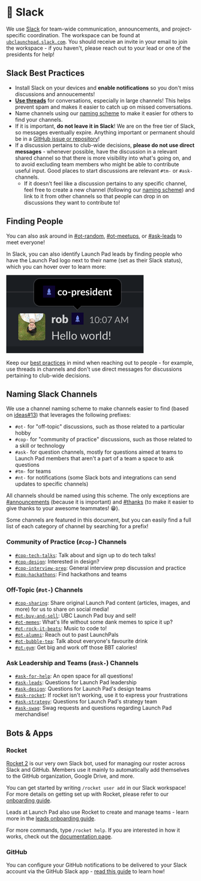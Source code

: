 # 💬 Slack

We use [Slack](https://slack.com) for team-wide communication, announcements, and project-specific coordination. The workspace can be found at [`ubclaunchpad.slack.com`](https://ubclaunchpad.slack.com). You should receive an invite in your email to join the workspace - if you haven't, please reach out to your lead or one of the presidents for help!

## Slack Best Practices

- Install Slack on your devices and **enable notifications** so you don't miss discussions and annoucements!
- [**Use threads**](https://slackhq.com/getting-the-most-out-of-threads) for conversations, especially in large channels! This helps prevent spam and makes it easier to catch up on missed conversations.
- Name channels using our [naming scheme](#naming-slack-channels) to make it easier for others to find your channels.
- If it is important, **do not leave it in Slack**! We are on the free tier of Slack, so messages eventually expire. Anything important or permanent should be in a [GitHub issue or repository](/handbook/tools/github.md)!
- If a discussion pertains to club-wide decisions, **please do not use direct messages** - whenever possible, have the discussion in a relevant shared channel so that there is more visibility into what's going on, and to avoid excluding team members who might be able to contribute useful input. Good places to start discussions are relevant `#tm-` or `#ask-` channels.
  - If it doesn't feel like a discussion pertains to any specific channel, feel free to create a new channel (following our [naming scheme](#naming-slack-channels)) and link to it from other channels so that people can drop in on discussions they want to contribute to!

## Finding People

You can also ask around in [#ot-random](https://ubclaunchpad.slack.com/archives/C061Q5328), [#ot-meetups](https://ubclaunchpad.slack.com/archives/C017WMMJY7L), or [#ask-leads](https://ubclaunchpad.slack.com/archives/CK935RD3Q) to meet everyone!

In Slack, you can also identify Launch Pad leads by finding people who have the Launch Pad logo next to their name (set as their Slack status), which you can hover over to learn more:

![lead status](./img/lead-status.png)

Keep our [best practices](#slack-best-practices) in mind when reaching out to people - for example, use threads in channels and don't use direct messages for discussions pertaining to club-wide decisions.

## Naming Slack Channels

We use a channel naming scheme to make channels easier to find (based on [ideas#13](https://github.com/ubclaunchpad/ideas/issues/13)) that leverages the following prefixes:

- `#ot-` for "off-topic" discussions, such as those related to a particular hobby
- `#cop-` for "community of practice" discussions, such as those related to a skill or technology
- `#ask-` for question channels, mostly for questions aimed at teams to Launch Pad members that aren't a part of a team a space to ask questions
- `#tm-` for teams
- `#nt-` for notifications (some Slack bots and integrations can send updates to specific channels)

All channels should be named using this scheme. The only exceptions are [#announcements](https://ubclaunchpad.slack.com/archives/C061Q84SW) (because it is important) and [#thanks](https://ubclaunchpad.slack.com/archives/C01B3HFG4RW) (to make it easier to give thanks to your awesome teammates! 😁).

Some channels are featured in this document, but you can easily find a full list of each category of channel by searching for a prefix!

### Community of Practice (`#cop-`) Channels

- [`#cop-tech-talks`](https://ubclaunchpad.slack.com/messages/C9VGF4V8C/): Talk about and sign up to do tech talks!
- [`#cop-design`](https://app.slack.com/client/T061Q8S7J/CK6D4QD8U): Interested in design?
- [`#cop-interview-prep`](https://ubclaunchpad.slack.com/messages/CD71Y6TP1/): General interview prep discussion and practice
- [`#cop-hackathons`](https://ubclaunchpad.slack.com/messages/C8WT5DV1C/): Find hackathons and teams

### Off-Topic (`#ot-`) Channels

- [`#cop-sharing`](https://app.slack.com/client/T061Q8S7J/C01622TSU9W): Share original Launch Pad content (articles, images, and more) for us to share on social media!
- [`#ot-buy-and-sell`](https://ubclaunchpad.slack.com/messages/CJVFFGYUT/): UBC Launch Pad buy and sell!
- [`#ot-memes`](https://ubclaunchpad.slack.com/messages/CFBN3BX8Q/): What's life without some dank memes to spice it up?
- [`#ot-rock-it-beats`](https://ubclaunchpad.slack.com/messages/CC2JK7677/): Music to code to!
- [`#ot-alumni`](https://ubclaunchpad.slack.com/messages/CAQ457K7H): Reach out to past LaunchPals
- [`#ot-bubble-tea`](https://ubclaunchpad.slack.com/messages/CK0HDCUV7): Talk about everyone's favourite drink
- [`#ot-gym`](https://ubclaunchpad.slack.com/messages/CG8GUAEPK): Get big and work off those BBT calories!

### Ask Leadership and Teams (`#ask-`) Channels

- [`#ask-for-help`](https://ubclaunchpad.slack.com/messages/CJXM08QBB): An open space for all questions!
- [`#ask-leads`](https://ubclaunchpad.slack.com/messages/CK935RD3Q/): Questions for Launch Pad leadership
- [`#ask-design`](https://ubclaunchpad.slack.com/messages/CK0H2GNQH): Questions for Launch Pad's design teams
- [`#ask-rocket`](https://ubclaunchpad.slack.com/messages/CK93HTYQN): If rocket isn't working, use it to express your frustrations
- [`#ask-strategy`](https://ubclaunchpad.slack.com/messages/CJVF0FQHG): Questions for Launch Pad's strategy team
- [`#ask-swag`](https://ubclaunchpad.slack.com/messages/C7Z1K8XNE): Swag requests and questions regarding Launch Pad merchandise!

## Bots & Apps

### Rocket

[Rocket 2](https://github.com/ubclaunchpad/rocket2) is our very own Slack bot, used for managing our roster across Slack and GitHub. Members use it mainly to automatically add themselves to the GitHub organization, Google Drive, and more.

You can get started by writing `/rocket user add` in our Slack workspace! For more details on getting set up with Rocket, please refer to our [onboarding guide](/handbook/onboarding/everyone.md#rocket-setup).

Leads at Launch Pad also use Rocket to create and manage teams - learn more in the [leads onboarding guide](/handbook/onboarding/leads.md#starting-a-team).

For more commands, type `/rocket help`. If you are interested in how it works, check out the [documentation page](https://rocket2.readthedocs.io/en/latest/).

### GitHub

You can configure your GitHub notifications to be delivered to your Slack account via the GitHub Slack app - [read this guide](/handbook/tools/github.md#setting-up-notifications) to learn how!
